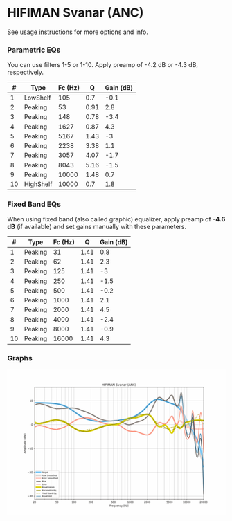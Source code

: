 # HIFIMAN Svanar (ANC)
See [usage instructions](https://github.com/jaakkopasanen/AutoEq#usage) for more options and info.

### Parametric EQs
You can use filters 1-5 or 1-10. Apply preamp of -4.2 dB or -4.3 dB, respectively.

|   # | Type      |   Fc (Hz) |    Q |   Gain (dB) |
|-----|-----------|-----------|------|-------------|
|   1 | LowShelf  |       105 | 0.7  |        -0.1 |
|   2 | Peaking   |        53 | 0.91 |         2.8 |
|   3 | Peaking   |       148 | 0.78 |        -3.4 |
|   4 | Peaking   |      1627 | 0.87 |         4.3 |
|   5 | Peaking   |      5167 | 1.43 |        -3   |
|   6 | Peaking   |      2238 | 3.38 |         1.1 |
|   7 | Peaking   |      3057 | 4.07 |        -1.7 |
|   8 | Peaking   |      8043 | 5.16 |        -1.5 |
|   9 | Peaking   |     10000 | 1.48 |         0.7 |
|  10 | HighShelf |     10000 | 0.7  |         1.8 |

### Fixed Band EQs
When using fixed band (also called graphic) equalizer, apply preamp of **-4.6 dB** (if available) and set gains manually with these parameters.

|   # | Type    |   Fc (Hz) |    Q |   Gain (dB) |
|-----|---------|-----------|------|-------------|
|   1 | Peaking |        31 | 1.41 |         0.8 |
|   2 | Peaking |        62 | 1.41 |         2.3 |
|   3 | Peaking |       125 | 1.41 |        -3   |
|   4 | Peaking |       250 | 1.41 |        -1.5 |
|   5 | Peaking |       500 | 1.41 |        -0.2 |
|   6 | Peaking |      1000 | 1.41 |         2.1 |
|   7 | Peaking |      2000 | 1.41 |         4.5 |
|   8 | Peaking |      4000 | 1.41 |        -2.4 |
|   9 | Peaking |      8000 | 1.41 |        -0.9 |
|  10 | Peaking |     16000 | 1.41 |         4.3 |

### Graphs
![](./HIFIMAN%20Svanar%20(ANC).png)

